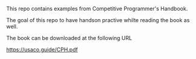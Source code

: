 This repo contains examples from Competitive Programmer's Handbook.

The goal of this repo to have handson practive whilte reading the book as well.

The book can be downloaded at the following URL 

https://usaco.guide/CPH.pdf


